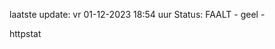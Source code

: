 laatste update: 
vr 01-12-2023 18:54   uur 
Status: FAALT - geel - 
<div class="service Y">httpstat</div>